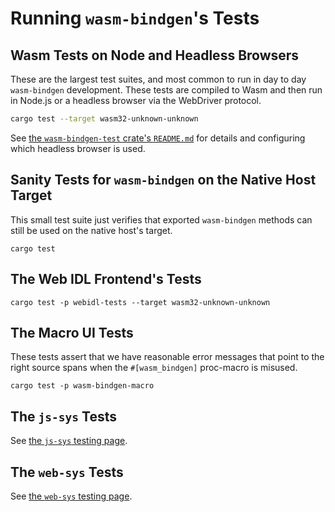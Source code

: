 # Running `wasm-bindgen`'s Tests

## Wasm Tests on Node and Headless Browsers

These are the largest test suites, and most common to run in day to day
`wasm-bindgen` development. These tests are compiled to Wasm and then run in
Node.js or a headless browser via the WebDriver protocol.

```bash
cargo test --target wasm32-unknown-unknown
```

See [the `wasm-bindgen-test` crate's
`README.md`](https://github.com/rustwasm/wasm-bindgen/blob/master/crates/test/README.md)
for details and configuring which headless browser is used.

## Sanity Tests for `wasm-bindgen` on the Native Host Target

This small test suite just verifies that exported `wasm-bindgen` methods can
still be used on the native host's target.

```
cargo test
```

## The Web IDL Frontend's Tests

```
cargo test -p webidl-tests --target wasm32-unknown-unknown
```

## The Macro UI Tests

These tests assert that we have reasonable error messages that point to the
right source spans when the `#[wasm_bindgen]` proc-macro is misused.

```
cargo test -p wasm-bindgen-macro
```

## The `js-sys` Tests

See [the `js-sys` testing page](js-sys/testing.html).

## The `web-sys` Tests

See [the `web-sys` testing page](web-sys/testing.html).
